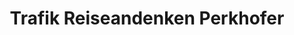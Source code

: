 ---
title: "Trafik Reiseandenken Perkhofer"
url: /mieming/trafik-reiseandenken-perkhofer/
shop: Lebensmittel
---